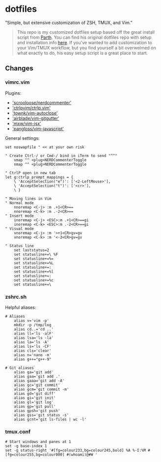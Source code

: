 # dotfiles

"Simple, but extensive customization of ZSH, TMUX, and Vim."

> This repo is my customized dotfiles setup based off the great install script from [Parth](https://github.com/Parth). You can find his original dotfiles repo with setup and installation info [here](https://github.com/Parth/dotfiles). If you've wanted to add customization to your Vim/TMUX workflow, but you find yourself a bit overwelmed on what exactly to do, his easy setup script is a great place to start.

## Changes

### vimrc.vim

Plugins:

- ['scrooloose/nerdcommenter'](https://github.com/preservim/nerdcommenter)
- ['ctrlpvim/ctrlp.vim'](https://github.com/ctrlpvim/ctrlp.vim)
- ['townk/vim-autoclose'](https://github.com/Townk/vim-autoclose)
- ['airblade/vim-gitgutter'](https://github.com/airblade/vim-gitgutter)
- ['mxw/vim-jsx'](https://github.com/mxw/vim-jsx)
- ['pangloss/vim-javascript'](https://github.com/pangloss/vim-javascript)

General settings:

```
set noswapfile " << at your own risk

" Create Ctrl-/ or Cmd-/ bind in iTerm to send "^^"
    vmap ^^ <plug>NERDCommenterToggle
    nmap ^^ <plug>NERDCommenterToggle

" CtrlP open in new tab
let g:ctrlp_prompt_mappings = {
    \ 'AcceptSelection("e")': ['<2-LeftMouse>'],
    \ 'AcceptSelection("t")': ['<cr>'],
    \ }

" Moving lines in Vim
" Normal mode
    nnoremap <C-j> :m .+1<CR>==
    nnoremap <C-k> :m .-2<CR>==
" Insert mode
    inoremap <C-j> <ESC>:m .+1<CR>==gi
    inoremap <C-k> <ESC>:m .-2<CR>==gi
" Visual mode
    vnoremap <C-j> :m '>+1<CR>gv=gv
    vnoremap <C-k> :m '<-2<CR>gv=gv

" Status line
    set laststatus=2
    set statusline+=\ %F
    set statusline+=%=
    set statusline+=%L
    set statusline+=:
    set statusline+=%l
    set statusline+=:
    set statusline+=%c
    set statusline+=\ 
```

### zshrc.sh

Helpful aliases:

```
# Aliases
    alias v='vim -p'
    mkdir -p /tmp/log
    alias cd..='cd ..'
    alias ll='ls -alF'
    alias lsa='ls -la'
    alias la='ls -A'
    alias ls='ls -CF'
    alias cls='clear'
    alias n='nano -m'
    alias g++="g++-9"

# Git aliases
    alias ga='git add'
    alias gaa='git add .'
    alias gaaa='git add -A'
    alias gc='git commit'
    alias gcm='git commit -m'
    alias gd='git diff'
    alias gi='git init'
    alias gl='git log'
    alias gp='git pull'
    alias gpsh='git push'
    alias gss='git status -s'
    alias gcnt='git ls-files | wc -l'
```

### tmux.conf

```
# Start windows and panes at 1
set -g base-index 1
set -g status-right '#[fg=colour233,bg=colour245,bold] %A %-I:%M #[fg=colour255,bg=colour000] #(whoami)@#W '
```
